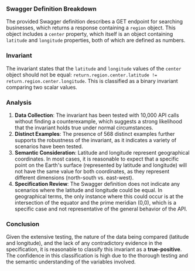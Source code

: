 ### Swagger Definition Breakdown
The provided Swagger definition describes a GET endpoint for searching businesses, which returns a response containing a `region` object. This object includes a `center` property, which itself is an object containing `latitude` and `longitude` properties, both of which are defined as numbers.

### Invariant
The invariant states that the `latitude` and `longitude` values of the `center` object should not be equal: `return.region.center.latitude != return.region.center.longitude`. This is classified as a binary invariant comparing two scalar values.

### Analysis
1. **Data Collection**: The invariant has been tested with 10,000 API calls without finding a counterexample, which suggests a strong likelihood that the invariant holds true under normal circumstances.
2. **Distinct Examples**: The presence of 568 distinct examples further supports the robustness of the invariant, as it indicates a variety of scenarios have been tested.
3. **Semantic Consideration**: Latitude and longitude represent geographical coordinates. In most cases, it is reasonable to expect that a specific point on the Earth's surface (represented by latitude and longitude) will not have the same value for both coordinates, as they represent different dimensions (north-south vs. east-west).
4. **Specification Review**: The Swagger definition does not indicate any scenarios where the latitude and longitude could be equal. In geographical terms, the only instance where this could occur is at the intersection of the equator and the prime meridian (0,0), which is a specific case and not representative of the general behavior of the API.

### Conclusion
Given the extensive testing, the nature of the data being compared (latitude and longitude), and the lack of any contradictory evidence in the specification, it is reasonable to classify this invariant as a **true-positive**. The confidence in this classification is high due to the thorough testing and the semantic understanding of the variables involved.
